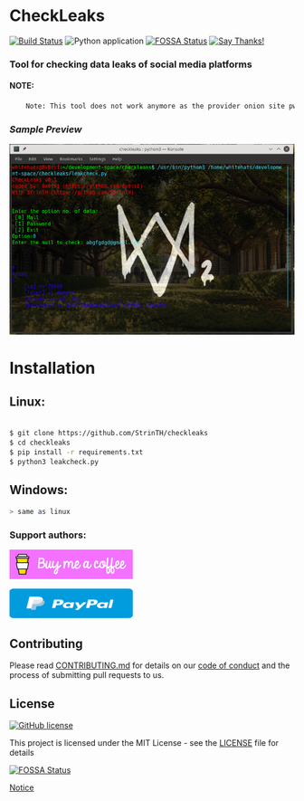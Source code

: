 # CheckLeaks

[![Build Status](https://travis-ci.com/StrinTH/checkleaks.svg?branch=master)](https://travis-ci.com/StrinTH/checkleaks) 
![Python application](https://github.com/StrinTH/checkleaks/workflows/Python%20application/badge.svg)
[![FOSSA Status](https://app.fossa.com/api/projects/git%2Bgithub.com%2FStrinTH%2Fcheckleaks.svg?type=shield)](https://app.fossa.com/projects/git%2Bgithub.com%2FStrinTH%2Fcheckleaks?ref=badge_shield)
[![Say Thanks!](https://img.shields.io/badge/Say%20Thanks-!-1EAEDB.svg)](https://saythanks.io/to/0x0is1off@gmail.com)

### Tool for checking data leaks of social media platforms

#### NOTE:

```sh
    Note: This tool does not work anymore as the provider onion site pwndb is not active anymore. ARCHIVING..
```

### ***Sample Preview***
[![Preview](./assets/preview.png)](./assets/preview.png)

# Installation
## Linux:

```sh

$ git clone https://github.com/StrinTH/checkleaks
$ cd checkleaks
$ pip install -r requirements.txt
$ python3 leakcheck.py

```
## Windows:

```sh
> same as linux
```


### **Support authors**:

[![Donate](./assets/default-pink.png)](https://www.buymeacoffee.com/6dciIwk)

[![Donate](./assets/-460.png)](https://paypal.me/0x0is1?locale.x=en_GB)


## Contributing

Please read [CONTRIBUTING.md](CONTRIBUTING.md) for details on our [code of conduct](CODE_OF_CONDUCT.md) and the process of submitting pull requests to us.

## License 
[![GitHub license](https://img.shields.io/github/license/StrinTH/ScrapChat)](https://github.com/StrinTH/checkleaks/blob/master/LICENSE)

This project is licensed under the MIT License - see the [LICENSE](LICENSE) file for details

[![FOSSA Status](https://app.fossa.io/api/projects/git%2Bgithub.com%2FStrinTH%2Fcheckleaks.svg?type=large)](https://app.fossa.io/projects/git%2Bgithub.com%2FStrinTH%2Fcheckleaks?ref=badge_large)

<a href="NOTICE.md">Notice</a>
